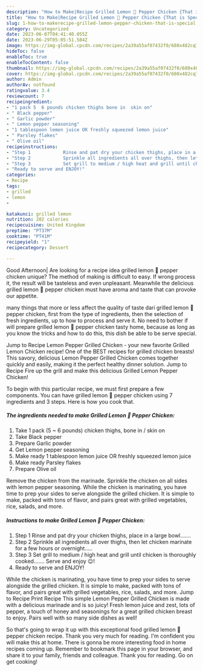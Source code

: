 ```yaml
---
description: "How to Make|Recipe Grilled Lemon 🍋 Pepper Chicken {That is Special"
title: "How to Make|Recipe Grilled Lemon 🍋 Pepper Chicken {That is Special"
slug: 1-how-to-makerecipe-grilled-lemon-pepper-chicken-that-is-special
category: Uncategorized
date: 2023-06-07T04:41:40.055Z
date: 2023-06-29T05:05:51.584Z
image: https://img-global.cpcdn.com/recipes/2a39a55af07432f0/680x482cq70/grilled-lemon-pepper-chicken-recipe-main-photo.jpg
hideToc: false
enableToc: true
enableTocContent: false
thumbnail: https://img-global.cpcdn.com/recipes/2a39a55af07432f0/680x482cq70/grilled-lemon-pepper-chicken-recipe-main-photo.jpg
cover: https://img-global.cpcdn.com/recipes/2a39a55af07432f0/680x482cq70/grilled-lemon-pepper-chicken-recipe-main-photo.jpg
author: Admin
authorAv: notfound
ratingvalue: 3.4
reviewcount: 7
recipeingredient:
- "1 pack 5  6 pounds chicken thighs bone in  skin on"
- " Black pepper"
- " Garlic powder"
- " Lemon pepper seasoning"
- "1 tablespoon lemon juice OR freshly squeezed lemon juice"
- " Parsley flakes"
- " Olive oil"
recipeinstructions:
- "Step 1            Rinse and pat dry your chicken thighs, place in a large bowl……."
- "Step 2            Sprinkle all ingredients all over thighs, then let chicken marinate for a few hours or overnight….."
- "Step 3            Set grill to medium / high heat and grill until chicken is thoroughly cooked……. Serve and enjoy 😉!"
- "Ready to serve and ENJOY!"
categories:
- Recipe
tags:
- grilled
- lemon
- 

katakunci: grilled lemon  
nutrition: 202 calories
recipecuisine: United Kingdom
preptime: "PT37M"
cooktime: "PT41M"
recipeyield: "1"
recipecategory: Dessert

---
```



Good Afternoon| Are looking for a recipe idea grilled lemon 🍋 pepper chicken unique? The method of making is difficult to easy. If wrong process it, the result will be tasteless and even unpleasant. Meanwhile the delicious grilled lemon 🍋 pepper chicken must have aroma and taste that can provoke our appetite.






many things that more or less affect the quality of taste dari grilled lemon 🍋 pepper chicken, first from the type of ingredients, then the selection of fresh ingredients, up to how to process and serve it. No need to bother if will prepare grilled lemon 🍋 pepper chicken tasty home, because as long as you know the tricks and how to do this, this dish be able to be serve special.


Jump to Recipe Lemon Pepper Grilled Chicken - your new favorite Grilled Lemon Chicken recipe! One of the BEST recipes for grilled chicken breasts! This savory, delicious Lemon Pepper Grilled Chicken comes together quickly and easily, making it the perfect healthy dinner solution. Jump to Recipe Fire up the grill and make this delicious Grilled Lemon Pepper Chicken!


To begin with this particular recipe, we must first prepare a few components. You can have grilled lemon 🍋 pepper chicken using 7 ingredients and 3 steps. Here is how you cook that.

<!--inarticleads1-->

##### The ingredients needed to make Grilled Lemon 🍋 Pepper Chicken:

1. Take 1 pack (5 ~ 6 pounds) chicken thighs, bone in / skin on
1. Take  Black pepper
1. Prepare  Garlic powder
1. Get  Lemon pepper seasoning
1. Make ready 1 tablespoon lemon juice OR freshly squeezed lemon juice
1. Make ready  Parsley flakes
1. Prepare  Olive oil


Remove the chicken from the marinade. Sprinkle the chicken on all sides with lemon pepper seasoning. While the chicken is marinating, you have time to prep your sides to serve alongside the grilled chicken. It is simple to make, packed with tons of flavor, and pairs great with grilled vegetables, rice, salads, and more. 

<!--inarticleads2-->

##### Instructions to make Grilled Lemon 🍋 Pepper Chicken:

1. Step 1            Rinse and pat dry your chicken thighs, place in a large bowl…….
1. Step 2            Sprinkle all ingredients all over thighs, then let chicken marinate for a few hours or overnight…..
1. Step 3            Set grill to medium / high heat and grill until chicken is thoroughly cooked……. Serve and enjoy 😉!
1. Ready to serve and ENJOY!

While the chicken is marinating, you have time to prep your sides to serve alongside the grilled chicken. It is simple to make, packed with tons of flavor, and pairs great with grilled vegetables, rice, salads, and more. Jump to Recipe Print Recipe This simple Lemon Pepper Grilled Chicken is made with a delicious marinade and is so juicy! Fresh lemon juice and zest, lots of pepper, a touch of honey and seasonings for a great grilled chicken breast to enjoy. Pairs well with so many side dishes as well! 

So that's going to wrap it up with this exceptional food grilled lemon 🍋 pepper chicken recipe. Thank you very much for reading. I'm confident you will make this at home. There is gonna be more interesting food in home recipes coming up. Remember to bookmark this page in your browser, and share it to your family, friends and colleague. Thank you for reading. Go on get cooking!
